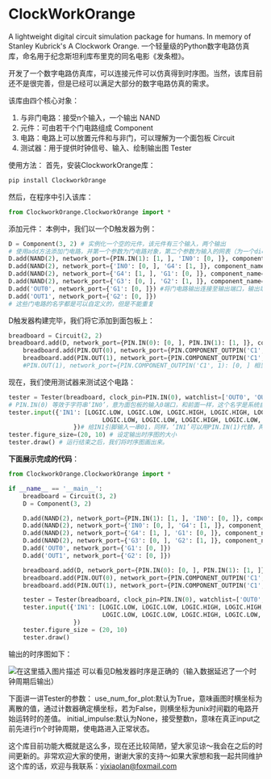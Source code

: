 # ClockWorkOrange
A lightweight digital circuit simulation package for humans. In memory of Stanley Kubrick's A Clockwork Orange.
一个轻量级的Python数字电路仿真库，命名用于纪念斯坦利库布里克的同名电影《发条橙》。

开发了一个数字电路仿真库，可以连接元件可以仿真得到时序图。当然，该库目前还不是很完善，但是已经可以满足大部分的数字电路仿真的需求。

该库由四个核心对象：
1. 与非门电路：接受n个输入，一个输出 NAND
2. 元件：可由若干个门电路组成 Component
3. 电路：电路上可以放置元件和与非门，可以理解为一个面包板 Circuit
4. 测试器：用于提供时钟信号、输入、绘制输出图 Tester

使用方法：
首先，安装ClockworkOrange库：
```bash
pip install ClockworkOrange
```
然后，在程序中引入该库：
```python
from ClockworkOrange.ClockworkOrange import *
```
添加元件：
本例中，我们以一个D触发器为例：
```python
D = Component(3, 2) # 实例化一个空的元件，该元件有三个输入，两个输出
# 使用add方法添加门电路，并第一个参数为门电路对象，第二个参数为输入的网表（为一个dict，如下所示），第三个参数为取名；取名不可重复。(注意：一定要用关键字参数！)
D.add(NAND(2), network_port={PIN.IN(1): [1, ], 'IN0': [0, ]}, component_name='G4') # PIN.IN(1)等效于字符串‘IN1’，指定输入的端口1，IN0、IN1是默认分配的端口名，不可修改。network_port={PIN.IN(1): [1, ]}等效于将第1个输入端口连接上与非门G4的第一个输入端口
D.add(NAND(2), network_port={'IN0': [0, ], 'G4': [1, ]}, component_name='G3')
D.add(NAND(2), network_port={'G4': [1, ], 'G1': [0, ]}, component_name='G2')
D.add(NAND(2), network_port={'G3': [0, ], 'G2': [1, ]}, component_name='G1')
D.add('OUT0', network_port={'G1': [0, ]}) #将门电路输出连接至输出端口，输出端口为OUT0、OUT1以此类推，不可更改，可以等效写成PIN.OUT(0),network_port={'G1': [0, ]}等效于将与非门‘G1’的输出连接至OUT0。
D.add('OUT1', network_port={'G2': [0, ]})
# 这些门电路的名字都是可以自定义的，但是不能重复
```
D触发器构建完毕，我们将它添加到面包板上：
```python
breadboard = Circuit(2, 2)
breadboard.add(D, network_port={PIN.IN(0): [0, ], PIN.IN(1): [1, ]}, component_name='C1')
    breadboard.add(PIN.OUT(0), network_port={PIN.COMPONENT_OUTPIN('C1', 0): [0, ]})
    breadboard.add(PIN.OUT(1), network_port={PIN.COMPONENT_OUTPIN('C1', 1): [0, ]})
    #PIN.OUT(1), network_port={PIN.COMPONENT_OUTPIN('C1', 1): [0, ] 相当于将元件c1的第一个输出接到面包板的第一个输出口，PIN.COMPONENT_OUTPIN('C1', 1)以为元件C1的第一个输出。同样，元件名可以自定义，但是不能重复。
```
现在，我们使用测试器来测试这个电路：
```python
tester = Tester(breadboard, clock_pin=PIN.IN(0), watchlist=['OUT0', 'OUT1']) # 实例化一个测试器，并指定时钟引脚（如果是组合逻辑电路，可以不指定时钟引脚）指定查看哪几个引脚的时序图，（时钟、输入引脚不用额外指定）
# PIN.IN(0) 等效于字符串‘IN0’，意为面包板的输入0端口，和前面一样，这个名字是系统自动分配的。
tester.input({'IN1': [LOGIC.LOW, LOGIC.LOW, LOGIC.HIGH, LOGIC.HIGH, LOGIC.HIGH, LOGIC.HIGH, LOGIC.HIGH, LOGIC.HIGH,
                          LOGIC.LOW, LOGIC.LOW, LOGIC.HIGH, LOGIC.LOW, LOGIC.HIGH, LOGIC.LOW, LOGIC.HIGH, LOGIC.LOW],
                  })# 给IN1引脚输入一串01，同样，‘IN1’可以用PIN.IN(1)代替，两者等效。LOGIC.HIGH等效于True，LOGIC.LOW等效于False。
tester.figure_size=(20, 10) # 设定输出时序图的大小
tester.draw() # 运行结束之后，我们将时序图画出来。
```

**下面展示完成的代码**：
```python
from ClockworkOrange.ClockworkOrange import *

if __name__ == '__main__':
    breadboard = Circuit(3, 2)
    D = Component(3, 2)

    D.add(NAND(2), network_port={PIN.IN(1): [1, ], 'IN0': [0, ]}, component_name='G4')
    D.add(NAND(2), network_port={'IN0': [0, ], 'G4': [1, ]}, component_name='G3')
    D.add(NAND(2), network_port={'G4': [1, ], 'G1': [0, ]}, component_name='G2')
    D.add(NAND(2), network_port={'G3': [0, ], 'G2': [1, ]}, component_name='G1')
    D.add('OUT0', network_port={'G1': [0, ]})
    D.add('OUT1', network_port={'G2': [0, ]})

    breadboard.add(D, network_port={PIN.IN(0): [0, ], PIN.IN(1): [1, ]}, component_name='C1')
    breadboard.add(PIN.OUT(0), network_port={PIN.COMPONENT_OUTPIN('C1', 0): [0, ]})
    breadboard.add(PIN.OUT(1), network_port={PIN.COMPONENT_OUTPIN('C1', 1): [0, ]})

    tester = Tester(breadboard, clock_pin=PIN.IN(0), watchlist=['OUT0', 'OUT1'], duty_cycle=0.2)
    tester.input({'IN1': [LOGIC.LOW, LOGIC.LOW, LOGIC.HIGH, LOGIC.HIGH, LOGIC.HIGH, LOGIC.HIGH, LOGIC.HIGH, LOGIC.HIGH,
                          LOGIC.LOW, LOGIC.LOW, LOGIC.HIGH, LOGIC.LOW, LOGIC.HIGH, LOGIC.LOW, LOGIC.HIGH, LOGIC.LOW],
                  })
    tester.figure_size = (20, 10)
    tester.draw()
```

输出的时序图如下：

![在这里插入图片描述](https://img-blog.csdnimg.cn/20200701001314694.png?x-oss-process=image/watermark,type_ZmFuZ3poZW5naGVpdGk,shadow_10,text_aHR0cHM6Ly9ibG9nLmNzZG4ubmV0L3dlaXhpbl80Mjc0NDEwMg==,size_16,color_FFFFFF,t_70)
可以看见D触发器时序是正确的（输入数据延迟了一个时钟周期后输出）

下面讲一讲Tester的参数：
use_num_for_plot:默认为True，意味画图时横坐标为离散的值，通过计数器确定横坐标，若为False，则横坐标为unix时间戳的电路开始运转时的差值。
initial_impulse:默认为None，接受整数n，意味在真正input之前先进行n个时钟周期，使电路进入正常状态。

这个库目前功能大概就是这么多，现在还比较简陋，望大家见谅～我会在之后的时间更新的。非常欢迎大家的使用，谢谢大家的支持～如果大家想和我一起共同维护这个库的话，欢迎与我联系：yixiaolan@foxmail.com




